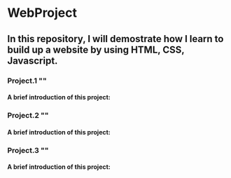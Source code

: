 WebProject
=================

## In this repository, I will demostrate how I learn to build up a website by using HTML, CSS, Javascript.

### Project.1 ""
#### A brief introduction of this project: 

### Project.2 ""
#### A brief introduction of this project: 

### Project.3 ""
#### A brief introduction of this project: 
